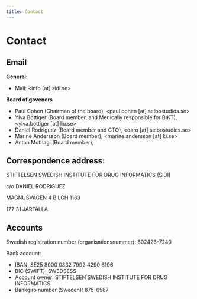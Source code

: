 ```yaml
---
title: Contact
---
```


# Contact

## Email

**General:**

* Mail: <info [at] sidi.se>

**Board of govenors**

* Paul Cohen (Chairman of the board), <paul.cohen [at] seibostudios.se>
* Ylva Böttiger (Board member, and Medically responsible for BIKT), <ylva.bottiger [at] liu.se>
* Daniel Rodriguez (Board member and CTO), <daro [at] seibostudios.se>
* Marine Andersson (Board member), <marine.andersson [at] ki.se>
* Anton Mothagi (Board member),

## Correspondence address:

STIFTELSEN SWEDISH INSTITUTE FOR DRUG INFORMATICS (SIDI)

c/o DANIEL RODRIGUEZ

MAGNUSVÄGEN 4 B LGH 1183

177 31 JÄRFÄLLA

## Accounts

Swedish registration number (organisationsnummer): 802426-7240

Bank account:

* IBAN: SE25 8000 0832 7992 4290 6106
* BIC (SWIFT): SWEDSESS
* Account owner: STIFTELSEN SWEDISH INSTITUTE FOR DRUG INFORMATICS
* Bankgiro number (Sweden): 875-6587
